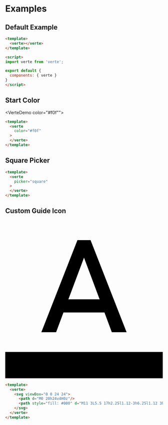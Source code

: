 # Examples

## Default Example

<VerteDemo></VerteDemo>

```html
<template>
  <verte></verte>
</template>

<script>
import verte from 'verte';

export default {
  components: { verte }
}
</script>
```

## Start Color

<VerteDemo color="#f0f""></VerteDemo>

```html {3}
<template>
  <verte
    color="#f0f"
  >
  </verte>
</template>
```

## Square Picker

<VerteDemo picker="square"></VerteDemo>

```html {3}
<template>
  <verte
    picker="square"
  >
  </verte>
</template>
```

## Custom Guide Icon

<VerteDemo color="#f0f">
  <svg viewBox="0 0 24 24">
    <path d="M0 20h24v4H0z"/>
    <path style="fill: #000" d="M11 3L5.5 17h2.25l1.12-3h6.25l1.12 3h2.25L13 3h-2zm-1.38 9L12 5.67 14.38 12H9.62z"/>
  </svg>
</VerteDemo>

```html
<template>
  <verte>
    <svg viewBox="0 0 24 24">
      <path d="M0 20h24v4H0z"/>
      <path style="fill: #000" d="M11 3L5.5 17h2.25l1.12-3h6.25l1.12 3h2.25L13 3h-2zm-1.38 9L12 5.67 14.38 12H9.62z"/>
    </svg>
  </verte>
</template>
```

<script>
import verte from '../src/components/verte';

export default {
  components: { 'VerteDemo': verte }
}
</script>

<style>
.verte__menu {
  z-index: 100;
}
.verte {
  margin-top: 10px;
}
</style>